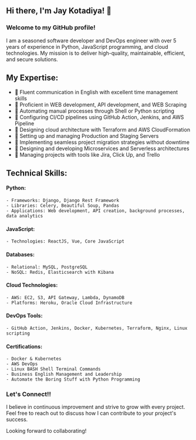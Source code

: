 ## Hi there, I'm Jay Kotadiya! 👋
### Welcome to my GitHub profile!

I am a seasoned software developer and DevOps engineer with over 5 years of experience in Python, JavaScript programming, and cloud technologies. My mission is to deliver high-quality, maintainable, efficient, and secure solutions.

## My Expertise:
- 🌟 Fluent communication in English with excellent time management skills
- 🌟 Proficient in WEB development, API development, and WEB Scraping
- 🌟 Automating manual processes through Shell or Python scripting
- 🌟 Configuring CI/CD pipelines using GitHub Action, Jenkins, and AWS Pipeline
- 🌟 Designing cloud architecture with Terraform and AWS CloudFormation
- 🌟 Setting up and managing Production and Staging Servers
- 🌟 Implementing seamless project migration strategies without downtime
- 🌟 Designing and developing Microservices and Serverless architectures
- 🌟 Managing projects with tools like Jira, Click Up, and Trello

## Technical Skills:

#### Python:
    - Frameworks: Django, Django Rest Framework
    - Libraries: Celery, Beautiful Soup, Pandas
    - Applications: Web development, API creation, background processes, data analytics

#### JavaScript:
    - Technologies: ReactJS, Vue, Core JavaScript

#### Databases:
    - Relational: MySQL, PostgreSQL
    - NoSQL: Redis, Elasticsearch with Kibana

#### Cloud Technologies:
    - AWS: EC2, S3, API Gateway, Lambda, DynamoDB
    - Platforms: Heroku, Oracle Cloud Infrastructure

#### DevOps Tools:
    - GitHub Action, Jenkins, Docker, Kubernetes, Terraform, Nginx, Linux scripting

#### Certifications:
    - Docker & Kubernetes
    - AWS DevOps
    - Linux BASH Shell Terminal Commands
    - Business English Management and Leadership
    - Automate the Boring Stuff with Python Programming


### Let's Connect!!

I believe in continuous improvement and strive to grow with every project. Feel free to reach out to discuss how I can contribute to your project's success.

Looking forward to collaborating!
